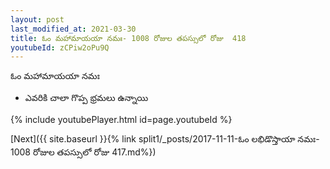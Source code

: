 ```yaml
---
layout: post
last_modified_at: 2021-03-30
title: ఓం మహామాయయా నమః- 1008 రోజుల తపస్సులో రోజు  418
youtubeId: zCPiw2oPu9Q
---
```

 
 
 ఓం మహామాయయా నమః  
 
 -  ఎవరికి చాలా గొప్ప భ్రమలు ఉన్నాయి 
 
  
 
  
 
 
 
 
 
 


{% include youtubePlayer.html id=page.youtubeId %}
 
[Next]({{ site.baseurl }}{% link  split1/_posts/2017-11-11-ఓం లభిడొస్తాయా నమః- 1008 రోజుల తపస్సులో రోజు  417.md%})
 
